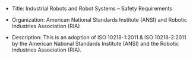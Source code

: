 * Title: Industrial Robots and Robot Systems – Safety Requirements
- Organization: American National Standards Institute (ANSI) and Robotic Industries Association (RIA)
* Description: This is an adoption of ISO 10218-1:2011 & ISO 10218-2:2011 by the American National Standards Institute (ANSI) and the Robotic Industries Association (RIA).